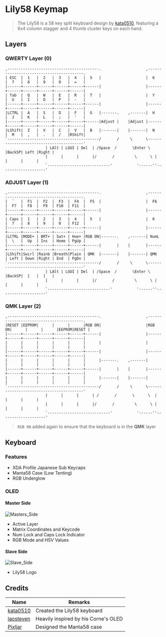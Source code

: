 # Lily58 Keymap
> The Lily58 is a 58 key split keyboard design by [kata0510](https://github.com/kata0510/Lily58), featuring a 6x4 column stagger and 4 thumb cluster keys on each hand.

## Layers
### **QWERTY** Layer (0)
```
,-----------------------------------------.                    ,-----------------------------------------.
| ESC  |  1   |  2   |  3   |  4   |  5   |                    |  6   |  7   |  8   |  9   |  0   |  =   |
|------+------+------+------+------+------|                    |------+------+------+------+------+------|
| Tab  |  Q   |  W   |  E   |  R   |  T   |                    |  Y   |  U   |  I   |  O   |  P   |  -   |
|------+------+------+------+------+------|                    |------+------+------+------+------+------|
|LCTRL |  A   |  S   |  D   |  F   |  G   |-------.    ,-------|  H   |  J   |  K   |  L   |  ;   |  '   |
|------+------+------+------+------+------|Adjust |    |Adjust |------+------+------+------+------+------|
|LShift|  Z   |  X   |  C   |  V   |  B   |-------|    |-------|  N   |  M   |  ,   |  .   |  /   |RShift|
`-----------------------------------------/       /     \      \-----------------------------------------'
                  | LAlt | LGUI | Del  | /Space  /       \Enter \  |BackSP| Left |Right |
                  |      |      |      |/       /         \      \ |      |      |      |
                  `----------------------------'           '------''--------------------'
```
### **ADJUST** Layer (1)
```
,-----------------------------------------.                    ,-----------------------------------------.
|  `   |  F1  |  F2  |  F3  |  F4  |  F5  |                    |  F6  |  F7  |  F8  |  F9  | F10  | F11  |
|------+------+------+------+------+------|                    |------+------+------+------+------+------|
| Caps |  1   |  2   |  3   |  4   |  5   |                    |  6   |  7   |  8   |  9   |  0   | F12  |
|------+------+------+------+------+------|                    |------+------+------+------+------+------|
|LCTRL |MODE+ | BRT+ | Sat+ | Hue+ |RGB ON|-------.    ,-------| NumL |  \   |  Up  | Ins  | Home | PgUp |
|------+------+------+------+------+------|       |    |       |------+------+------+------+------+------|
|LShift|Swirl |Rainb |Breath|Plain | QMK  |-------|    |-------| QMK  | Left | Down |Right | End  | PgDn |
`-----------------------------------------/       /     \      \-----------------------------------------'
                  | LAlt | LGUI | Del  | /Space  /       \Enter \  |BackSP|  [   |  ]   |
                  |      |      |      |/       /         \      \ |      |      |      |
                  `----------------------------'           '------''--------------------'
```
### **QMK** Layer (2)
```
,-----------------------------------------.                    ,-----------------------------------------.
|RESET |EEPROM|      |      |      |RGB ON|                    |RGB ON|      |      |      |EEPROM|RESET |
|------+------+------+------+------+------|                    |------+------+------+------+------+------|
|      |      |      |      |      |      |                    |      |      |      |      |      |      |
|------+------+------+------+------+------|                    |------+------+------+------+------+------|
|      |      |      |      |      |      |-------.    ,-------|      |      |      |      |      |      |
|------+------+------+------+------+------|       |    |       |------+------+------+------+------+------|
|      |      |      |      |      |      |-------|    |-------|      |      |      |      |      |      |
`-----------------------------------------/       /     \      \-----------------------------------------'
                  |      |      |      | /       /       \      \  |      |      |      |
                  |      |      |      |/       /         \      \ |      |      |      |
                  `----------------------------'           '------''--------------------'
```
> `RGB ON` added again to ensure that the keyboard is in the **QMK** layer

## Keyboard
### Features
- XDA Profile Japanese Sub Keycaps
- Manta58 Case (Low Tenting)
- RGB Underglow

### OLED
#### Master Side
![Masters_Side](https://github.com/AFKWZ/qmk_firmware/assets/142926428/f59bc428-b41b-44e6-b5a4-0920cd6ce6d8)

- Active Layer
- Matrix Coordinates and Keycode
- Num Lock and Caps Lock Indicator
- RGB Mode and HSV Values

#### Slave Side
![Slave_Side](https://github.com/AFKWZ/qmk_firmware/assets/142926428/e2309ab7-ea79-4cfe-8d77-0288af9c8951)

- Lily58 Logo

## Credits
| Name  | Remarks |
| ------------- | ------------- |
| [kata0510](https://github.com/kata0510/Lily58)  | Created the Lily58 keyboard |
| [laosteven](https://github.com/laosteven/fluffy-octo-eureka/tree/master#corne-keymap)  | Heavily inspired by his Corne's OLED |
| [Pixljar](https://capsuledeluxe.com/product/manta58-case-files/)  | Designed the Manta58 case |


























